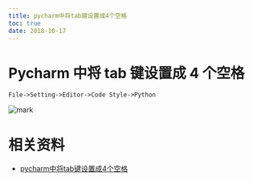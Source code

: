```yaml
---
title: pycharm中将tab键设置成4个空格
toc: true
date: 2018-10-17
---
```


# Pycharm 中将 tab 键设置成 4 个空格


`File->Setting->Editor->Code Style->Python`

![mark](http://images.iterate.site/blog/image/181017/BLI87hc3K9.png?imageslim)


# 相关资料

- [pycharm中将tab键设置成4个空格](https://blog.csdn.net/u011731378/article/details/77637339)
